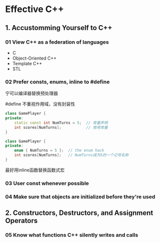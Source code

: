 # Effective C++

## 1. Accustomming Yourself to C++

### 01 View C++ as a federation of languages

* C
* Object-Oriented C++
* Template C++
* STL

### 02 Prefer consts, enums, inline to #define

宁可以编译器替换预处理器

\#define 不重视作用域，没有封装性

```c++
class GamePlayer {
private:
    static const int NumTurns = 5;  // 常量声明
    int scores[NumTurns];           // 使用常量
}

class GamePlayer {
private:
    enum { NumTurns = 5 };  // the enum hack
    int scores[NumTurns];   // NumTurns成为5的一个记号名称
}
```

最好用inline函数替换函数式宏

### 03 User const whenever possible

### 04 Make sure that objects are initialized before they're used

## 2. Constructors, Destructors, and Assignment Operators

### 05 Know what functions C++ silently writes and calls